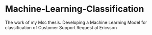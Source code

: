 # Machine-Learning-Classification
The work of my Msc thesis. Developing a Machine Learning Model for classification of Customer Support Request at Ericsson
